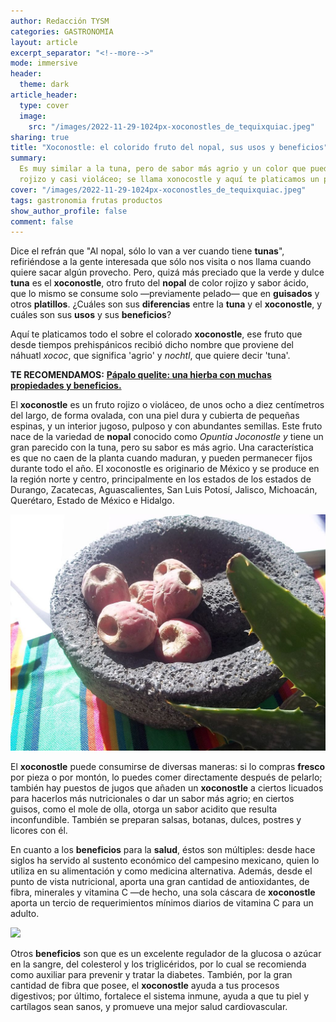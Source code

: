 ```yaml
---
author: Redacción TYSM
categories: GASTRONOMIA
layout: article
excerpt_separator: "<!--more-->"
mode: immersive
header:
  theme: dark
article_header:
  type: cover
  image:
    src: "/images/2022-11-29-1024px-xoconostles_de_tequixquiac.jpeg"
sharing: true
title: "Xoconostle: el colorido fruto del nopal, sus usos y beneficios"
summary:
  Es muy similar a la tuna, pero de sabor más agrio y un color que puede ser
  rojizo y casi violáceo; se llama xonocostle y aquí te platicamos un poco sobre él
cover: "/images/2022-11-29-1024px-xoconostles_de_tequixquiac.jpeg"
tags: gastronomia frutas productos
show_author_profile: false
comment: false
---
```


Dice el refrán que "Al nopal, sólo lo van a ver cuando tiene **tunas**", refiriéndose a la gente interesada que sólo nos visita o nos llama cuando quiere sacar algún provecho. Pero, quizá más preciado que la verde y dulce **tuna** es el **xoconostle**, otro fruto del **nopal** de color rojizo y sabor ácido, que lo mismo se consume solo —previamente pelado— que en **guisados** y otros **platillos**. ¿Cuáles son sus **diferencias** entre la **tuna** y el **xoconostle**, y cuáles son sus **usos** y sus **beneficios**?

Aquí te platicamos todo el sobre el colorado **xoconostle**, ese fruto que desde tiempos prehispánicos recibió dicho nombre que proviene del náhuatl _xococ_, que significa 'agrio' y _nochtl_, que quiere decir 'tuna'.

**TE RECOMENDAMOS:** [**Pápalo quelite: una hierba con muchas propiedades y beneficios.**](https://blog.tonoysumariachi.com/gastronomia/2022/04/22/papalo-quelite-una-hierba-con-muchas-propiedades-y-beneficios.html)

El **xoconostle** es un fruto rojizo o violáceo, de unos ocho a diez centímetros del largo, de forma ovalada, con una piel dura y cubierta de pequeñas espinas, y un interior jugoso, pulposo y con abundantes semillas. Este fruto nace de la variedad de **nopal** conocido como _Opuntia Joconostle y_ tiene un gran parecido con la tuna, pero su sabor es más agrio. Una característica es que no caen de la planta cuando maduran, y pueden permanecer fijos durante todo el año. El xoconostle es originario de México y se produce en la región norte y centro, principalmente en los estados de los estados de Durango, Zacatecas, Aguascalientes, San Luis Potosí, Jalisco, Michoacán, Querétaro, Estado de México e Hidalgo.

![](/images/2022-11-29-1024px-xoconostles_de_tequixquiac.jpeg)

El **xoconostle** puede consumirse de diversas maneras: si lo compras **fresco** por pieza o por montón, lo puedes comer directamente después de pelarlo; también hay puestos de jugos que añaden un **xoconostle** a ciertos licuados para hacerlos más nutricionales o dar un sabor más agrio; en ciertos guisos, como el mole de olla, otorga un sabor acidito que resulta inconfundible. También se preparan salsas, botanas, dulces, postres y licores con él.

En cuanto a los **beneficios** para la **salud**, éstos son múltiples: desde hace siglos ha servido al sustento económico del campesino mexicano, quien lo utiliza en su alimentación y como medicina alternativa. Además, desde el punto de vista nutricional, aporta una gran cantidad de antioxidantes, de fibra, minerales y vitamina C —de hecho, una sola cáscara de **xoconostle** aporta un tercio de requerimientos mínimos diarios de vitamina C para un adulto.

![](https://upload.wikimedia.org/wikipedia/commons/thumb/d/db/MGSA2018_-_Xoconostle.jpg/1024px-MGSA2018_-_Xoconostle.jpg)

Otros **beneficios** son que es un excelente regulador de la glucosa o azúcar en la sangre, del colesterol y los triglicéridos, por lo cual se recomienda como auxiliar para prevenir y tratar la diabetes. También, por la gran cantidad de fibra que posee, el **xoconostle** ayuda a tus procesos digestivos; por último, fortalece el sistema inmune, ayuda a que tu piel y cartílagos sean sanos, y promueve una mejor salud cardiovascular.
